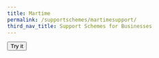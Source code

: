 ```yaml
---
title: Martime
permalink: /supportschemes/martimesupport/
third_nav_title: Support Schemes for Businesses
---
```



<button onclick="myFunction1()">Try it</button>

<script>
function myFunction1() {
  alert("Hello! I am an alert box!");
}
</script>
